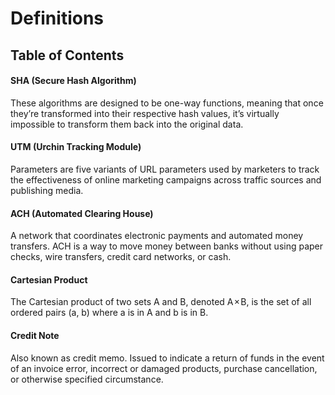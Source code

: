 # Definitions

## Table of Contents

#### SHA (Secure Hash Algorithm)  
These algorithms are designed to be one-way functions, meaning that once they’re transformed into their respective hash values, it’s virtually impossible to transform them back into the original data.

#### UTM (Urchin Tracking Module)  
Parameters are five variants of URL parameters used by marketers to track the effectiveness of online marketing campaigns across traffic sources and publishing media.

#### ACH (Automated Clearing House)
A network that coordinates electronic payments and automated money transfers. ACH is a way to move money between banks without using paper checks, wire transfers, credit card networks, or cash.

#### Cartesian Product
The Cartesian product of two sets A and B, denoted A × B, is the set of all ordered pairs (a, b) where a is in A and b is in B. 

#### Credit Note
Also known as credit memo. Issued to indicate a return of funds in the event of an invoice error, incorrect or damaged products, purchase cancellation, or otherwise specified circumstance.
